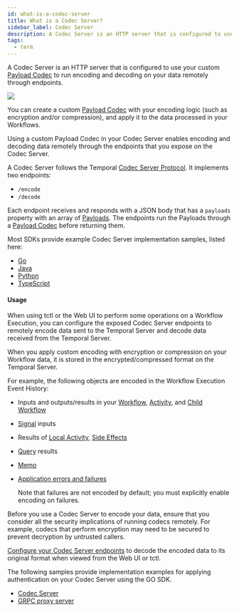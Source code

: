 ```yaml
---
id: what-is-a-codec-server
title: What is a Codec Server?
sidebar_label: Codec Server
description: A Codec Server is an HTTP server that is configured to use your custom Payload Codec to run encoding and decoding on your data remotely through endpoints.
tags:
  - term
---
```


A Codec Server is an HTTP server that is configured to use your custom [Payload Codec](/concepts/what-is-a-data-converter#payload-codec) to run encoding and decoding on your data remotely through endpoints.

![](/img/tctl-diagram-codec-server.svg)

You can create a custom [Payload Codec](/prod-readiness-context/data-encryption) with your encoding logic (such as encryption and/or compression), and apply it to the data processed in your Workflows.

Using a custom Payload Codec in your Codec Server enables encoding and decoding data remotely through the endpoints that you expose on the Codec Server.

A Codec Server follows the Temporal [Codec Server Protocol](https://github.com/temporalio/samples-go/tree/main/codec-server#codec-server-protocol).
It implements two endpoints:

- `/encode`
- `/decode`

Each endpoint receives and responds with a JSON body that has a `payloads` property with an array of [Payloads](/concepts/what-is-a-payload).
The endpoints run the Payloads through a [Payload Codec](/concepts/what-is-a-data-converter#payload-codec) before returning them.

Most SDKs provide example Codec Server implementation samples, listed here:

- [Go](https://github.com/temporalio/samples-go/tree/main/codec-server)
- [Java](https://github.com/temporalio/sdk-java/tree/master/temporal-remote-data-encoder)
- [Python](https://github.com/temporalio/samples-python/blob/main/encryption/codec_server.py)
- [TypeScript](https://github.com/temporalio/samples-typescript/blob/main/encryption/src/codec-server.ts)

#### Usage

When using tctl or the Web UI to perform some operations on a Workflow Execution, you can configure the exposed Codec Server endpoints to remotely encode data sent to the Temporal Server and decode data received from the Temporal Server.

When you apply custom encoding with encryption or compression on your Workflow data, it is stored in the encrypted/compressed format on the Temporal Server.

For example, the following objects are encoded in the Workflow Execution Event History:

- Inputs and outputs/results in your [Workflow](/concepts/what-is-a-workflow-execution), [Activity](/concepts/what-is-an-activity-execution), and [Child Workflow](/concepts/what-is-a-child-workflow-execution)
- [Signal](/concepts/what-is-a-signal) inputs
- Results of [Local Activity](/concepts/what-is-a-local-activity), [Side Effects](/concepts/what-is-a-side-effect)
- [Query](/concepts/what-is-a-query) results
- [Memo](/concepts/what-is-a-memo)
- [Application errors and failures](/kb/failures)

  Note that failures are not encoded by default; you must explicitly enable encoding on failures.

Before you use a Codec Server to encode your data, ensure that you consider all the security implications of running codecs remotely. For example, codecs that perform encryption may need to be secured to prevent decryption by untrusted callers.

[Configure your Codec Server endpoints](/prod-readiness-context/how-to-set-up-codec-server) to decode the encoded data to its original format when viewed from the Web UI or tctl.

The following samples provide implementation examples for applying authentication on your Codec Server using the GO SDK.

- [Codec Server](https://github.com/temporalio/samples-go/tree/main/codec-server)
- [GRPC proxy server](https://github.com/temporalio/samples-go/tree/main/grpc-proxy)
